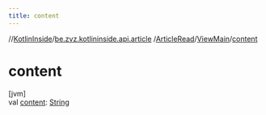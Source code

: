 ```yaml
---
title: content
---
```

//[KotlinInside](../../../../index.html)/[be.zvz.kotlininside.api.article](../../index.html)
/[ArticleRead](../index.html)/[ViewMain](index.html)/[content](content.html)

# content

[jvm]\
val [content](content.html): [String](https://kotlinlang.org/api/latest/jvm/stdlib/kotlin/-string/index.html)




